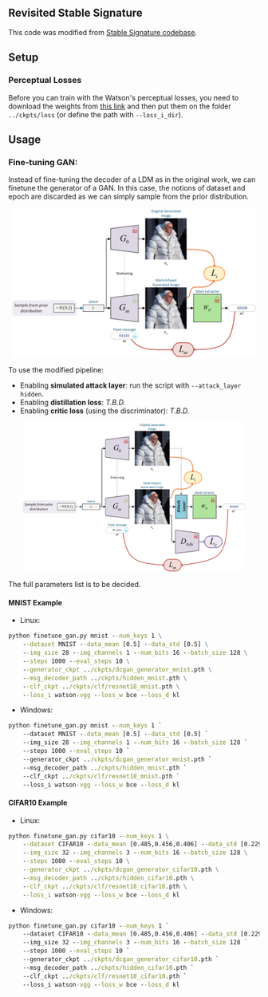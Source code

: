 Revisited Stable Signature
------

This code was modified from
[Stable Signature codebase](https://github.com/facebookresearch/stable_signature).

## Setup

### Perceptual Losses

Before you can train with the Watson's perceptual losses, you need to download the weights from
[this link](https://github.com/SteffenCzolbe/PerceptualSimilarity/tree/master/src/loss/weights)
and then put them on the folder `../ckpts/loss` (or define the path with `--loss_i_dir`).

## Usage

### Fine-tuning GAN:

Instead of fine-tuning the decoder of a LDM as in the original work, we can finetune the generator of a GAN.
In this case, the notions of dataset and epoch are discarded as we can simply sample from the prior distribution.

<p align="center">
<img src="../resources/gan_basic_pipeline.png" height="300"/>
</p>

To use the modified pipeline:
- Enabling **simulated attack layer**: run the script with `--attack_layer hidden`.
- Enabling **distillation loss**: _T.B.D._
- Enabling **critic loss** (using the discriminator): _T.B.D._

<p align="center">
<img src="../resources/gan_pipeline.png" height="300"/>
</p>

The full parameters list is to be decided.

#### MNIST Example

- Linux:
```cmd
python finetune_gan.py mnist --num_keys 1 \
    --dataset MNIST --data_mean [0.5] --data_std [0.5] \
    --img_size 28 --img_channels 1 --num_bits 16 --batch_size 128 \
    --steps 1000 --eval_steps 10 \
    --generator_ckpt ../ckpts/dcgan_generator_mnist.pth \
    --msg_decoder_path ../ckpts/hidden_mnist.pth \
    --clf_ckpt ../ckpts/clf/resnet18_mnist.pth \
    --loss_i watson-vgg --loss_w bce --loss_d kl
```
- Windows:
```cmd
python finetune_gan.py mnist --num_keys 1 `
    --dataset MNIST --data_mean [0.5] --data_std [0.5] `
    --img_size 28 --img_channels 1 --num_bits 16 --batch_size 128 `
    --steps 1000 --eval_steps 10 `
    --generator_ckpt ../ckpts/dcgan_generator_mnist.pth `
    --msg_decoder_path ../ckpts/hidden_mnist.pth `
    --clf_ckpt ../ckpts/clf/resnet18_mnist.pth `
    --loss_i watson-vgg --loss_w bce --loss_d kl
```

#### CIFAR10 Example

- Linux:
```cmd
python finetune_gan.py cifar10 --num_keys 1 \
    --dataset CIFAR10 --data_mean [0.485,0.456,0.406] --data_std [0.229,0.224,0.225] \
    --img_size 32 --img_channels 3 --num_bits 16 --batch_size 128 \
    --steps 1000 --eval_steps 10 \
    --generator_ckpt ../ckpts/dcgan_generator_cifar10.pth \
    --msg_decoder_path ../ckpts/hidden_cifar10.pth \
    --clf_ckpt ../ckpts/clf/resnet18_cifar10.pth \
    --loss_i watson-vgg --loss_w bce --loss_d kl
```
- Windows:
```cmd
python finetune_gan.py cifar10 --num_keys 1 `
    --dataset CIFAR10 --data_mean [0.485,0.456,0.406] --data_std [0.229,0.224,0.225] `
    --img_size 32 --img_channels 3 --num_bits 16 --batch_size 128 `
    --steps 1000 --eval_steps 10 `
    --generator_ckpt ../ckpts/dcgan_generator_cifar10.pth `
    --msg_decoder_path ../ckpts/hidden_cifar10.pth `
    --clf_ckpt ../ckpts/clf/resnet18_cifar10.pth `
    --loss_i watson-vgg --loss_w bce --loss_d kl
```
